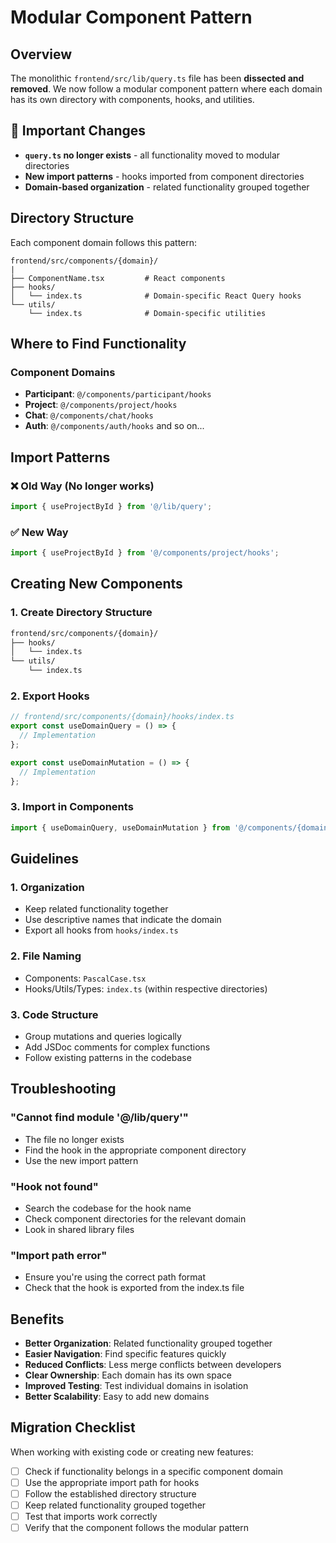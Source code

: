 # Modular Component Pattern

## Overview

The monolithic `frontend/src/lib/query.ts` file has been **dissected and removed**. We now follow a modular component pattern where each domain has its own directory with components, hooks, and utilities.

## 🚨 Important Changes

- **`query.ts` no longer exists** - all functionality moved to modular directories
- **New import patterns** - hooks imported from component directories
- **Domain-based organization** - related functionality grouped together

## Directory Structure

Each component domain follows this pattern:

```
frontend/src/components/{domain}/
|
├── ComponentName.tsx         # React components
├── hooks/
│   └── index.ts              # Domain-specific React Query hooks
└── utils/
    └── index.ts              # Domain-specific utilities
```

## Where to Find Functionality

### Component Domains
- **Participant**: `@/components/participant/hooks`
- **Project**: `@/components/project/hooks`
- **Chat**: `@/components/chat/hooks`
- **Auth**: `@/components/auth/hooks`
and so on...

## Import Patterns

### ❌ Old Way (No longer works)
```typescript
import { useProjectById } from '@/lib/query';
```

### ✅ New Way
```typescript
import { useProjectById } from '@/components/project/hooks';
```

## Creating New Components

### 1. Create Directory Structure
```bash
frontend/src/components/{domain}/
├── hooks/
│   └── index.ts
└── utils/
    └── index.ts
```

### 2. Export Hooks
```typescript
// frontend/src/components/{domain}/hooks/index.ts
export const useDomainQuery = () => {
  // Implementation
};

export const useDomainMutation = () => {
  // Implementation
};
```

### 3. Import in Components
```typescript
import { useDomainQuery, useDomainMutation } from '@/components/{domain}/hooks';
```

## Guidelines

### 1. **Organization**
- Keep related functionality together
- Use descriptive names that indicate the domain
- Export all hooks from `hooks/index.ts`

### 2. **File Naming**
- Components: `PascalCase.tsx`
- Hooks/Utils/Types: `index.ts` (within respective directories)

### 3. **Code Structure**
- Group mutations and queries logically
- Add JSDoc comments for complex functions
- Follow existing patterns in the codebase

## Troubleshooting

### "Cannot find module '@/lib/query'"
- The file no longer exists
- Find the hook in the appropriate component directory
- Use the new import pattern

### "Hook not found"
- Search the codebase for the hook name
- Check component directories for the relevant domain
- Look in shared library files

### "Import path error"
- Ensure you're using the correct path format
- Check that the hook is exported from the index.ts file

## Benefits

- **Better Organization**: Related functionality grouped together
- **Easier Navigation**: Find specific features quickly
- **Reduced Conflicts**: Less merge conflicts between developers
- **Clear Ownership**: Each domain has its own space
- **Improved Testing**: Test individual domains in isolation
- **Better Scalability**: Easy to add new domains

## Migration Checklist

When working with existing code or creating new features:

- [ ] Check if functionality belongs in a specific component domain
- [ ] Use the appropriate import path for hooks
- [ ] Follow the established directory structure
- [ ] Keep related functionality grouped together
- [ ] Test that imports work correctly
- [ ] Verify that the component follows the modular pattern 